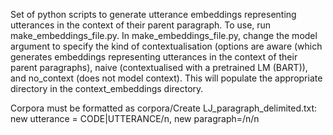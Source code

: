 Set of python scripts to generate utterance embeddings representing utterances in the context of their parent paragraph. 
To use, run make_embeddings_file.py. In make_embeddings_file.py, change the model argument to specify the kind of 
contextualisation (options are aware (which generates embeddings representing utterances in the context of their parent 
paragraphs), naive (contextualised with a pretrained LM (BART)), and no_context (does not model context). This will populate
the appropriate directory in the context_embeddings directory.

Corpora must be formatted as corpora/Create LJ_paragraph_delimited.txt: new utterance = CODE|UTTERANCE/n, new paragraph=/n/n
